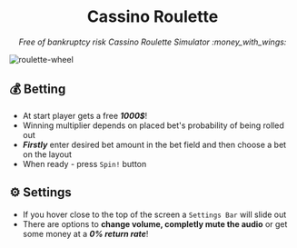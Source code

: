 <h1 align="center"> Cassino Roulette </h1>

<p align="center"> <i>Free of bankruptcy risk Cassino Roulette Simulator :money_with_wings:</i> </p>

![roulette-wheel](https://user-images.githubusercontent.com/105242009/190898159-e0c904b3-7033-44ad-8cc4-13d3bcccd358.PNG)

## :moneybag: Betting
- At start player gets a free ***1000$***!
- Winning multiplier depends on placed bet's probability of being rolled out
- ***Firstly*** enter desired bet amount in the bet field and then choose a bet on the layout
- When ready - press `Spin!` button

## :gear: Settings
- If you hover close to the top of the screen a `Settings Bar` will slide out
- There are options to **change volume, completly mute the audio** or get some money at a ***0% return rate***!
